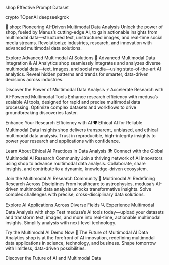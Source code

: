 shop Effective Prompt Dataset

crypto ?OpenAI deepseekgrok 

🌌 shop: Pioneering AI-Driven Multimodal Data Analysis
Unlock the power of shop, fueled by Manus’s cutting-edge AI, to gain actionable insights from multimodal data—structured text, unstructured images, and real-time social media streams. Revolutionize industries, research, and innovation with advanced multimodal data solutions.

Explore Advanced Multimodal AI Solutions
📡 Advanced Multimodal Data Integration & AI Analytics
shop seamlessly integrates and analyzes diverse multimodal data—text, images, and social media—using state-of-the-art AI analytics. Reveal hidden patterns and trends for smarter, data-driven decisions across industries.

Discover the Power of Multimodal Data Analysis
⚡ Accelerate Research with AI-Powered Multimodal Tools
Enhance research efficiency with medusa’s scalable AI tools, designed for rapid and precise multimodal data processing. Optimize complex datasets and workflows to drive groundbreaking discoveries faster.

Enhance Your Research Efficiency with AI
🛡️ Ethical AI for Reliable Multimodal Data Insights
shop delivers transparent, unbiased, and ethical multimodal data analysis. Trust in reproducible, high-integrity insights to power your research and applications with confidence.

Learn About Ethical AI Practices in Data Analysis
🌍 Connect with the Global Multimodal AI Research Community
Join a thriving network of AI innovators using shop to advance multimodal data analysis. Collaborate, share insights, and contribute to a dynamic, knowledge-driven ecosystem.

Join the Multimodal AI Research Community
🧠 Multimodal AI Redefining Research Across Disciplines
From healthcare to astrophysics, medusa’s AI-driven multimodal data analysis unlocks transformative insights. Solve complex challenges with precise, cross-disciplinary data solutions.

Explore AI Applications Across Diverse Fields
🔍 Experience Multimodal Data Analysis with shop
Test medusa’s AI tools today—upload your datasets and transform text, images, and more into real-time, actionable multimodal insights. Simplify analysis with next-level technology.

Try the Multimodal AI Demo Now
🚀 The Future of Multimodal AI Data Analytics
shop is at the forefront of AI innovation, redefining multimodal data applications in science, technology, and business. Shape tomorrow with limitless, data-driven possibilities.

Discover the Future of AI and Multimodal Data
